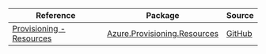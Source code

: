 | Reference | Package | Source |
|---|---|---|
|[Provisioning - Resources](provisioning.resources-readme.md)|[Azure.Provisioning.Resources](https://www.nuget.org/packages/Azure.Provisioning.Resources)|[GitHub](https://github.com/Azure/azure-sdk-for-net/blob/main/sdk/provisioning/Azure.Provisioning.Resources)|
